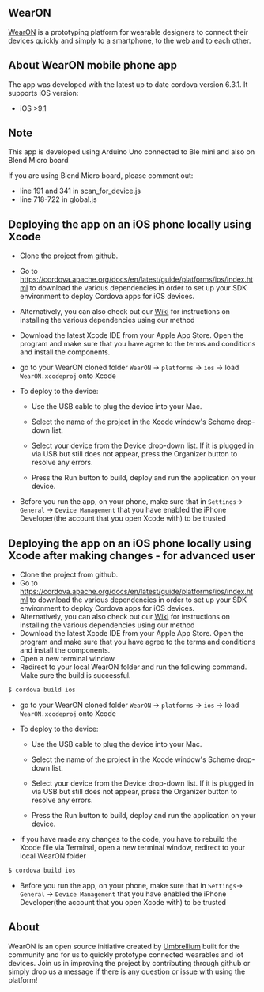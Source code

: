 ## WearON  
[WearON](http://umbrellium.co.uk/initiatives/wearon/) is a prototyping platform for wearable designers to connect their devices quickly and simply to a smartphone, to the web and to each other.

## About WearON mobile phone app 

The app was developed with the latest up to date cordova version 6.3.1. It supports iOS version: 
* iOS >9.1

## Note

This app is developed using Arduino Uno connected to Ble mini and also on Blend Micro board 

If you are using Blend Micro board, please comment out:
* line 191 and 341 in scan_for_device.js
* line 718-722 in global.js

## Deploying the app on an iOS phone locally using Xcode 
* Clone the project from github. 
* Go to https://cordova.apache.org/docs/en/latest/guide/platforms/ios/index.html to download the various dependencies in order to set up your SDK environment to deploy Cordova apps for iOS devices.
* Alternatively, you can also check out our [Wiki](https://github.com/umbrellium/WearON-ios-app/wiki) for instructions on installing the various dependencies using our method
* Download the latest Xcode IDE from your Apple App Store. Open the program and make sure that you have agree to the terms and conditions and install the components.
* go to your WearON cloned folder `WearON` -> `platforms` -> `ios` -> load `WearON.xcodeproj` onto Xcode
* To deploy to the device:

    * Use the USB cable to plug the device into your Mac.

    * Select the name of the project in the Xcode window's Scheme drop-down list.

    * Select your device from the Device drop-down list. If it is plugged in via USB but still does not appear, press the Organizer button to resolve any errors.

    * Press the Run button to build, deploy and run the application on your device.

* Before you run the app, on your phone, make sure that in `Settings`-> `General` -> `Device Management` that you have enabled the iPhone Developer(the account that you open Xcode with) to be trusted

## Deploying the app on an iOS phone locally using Xcode after making changes - for advanced user
* Clone the project from github. 
* Go to https://cordova.apache.org/docs/en/latest/guide/platforms/ios/index.html to download the various dependencies in order to set up your SDK environment to deploy Cordova apps for iOS devices.
* Alternatively, you can also check out our [Wiki](https://github.com/umbrellium/WearON-ios-app/wiki) for instructions on installing the various dependencies using our method
* Download the latest Xcode IDE from your Apple App Store. Open the program and make sure that you have agree to the terms and conditions and install the components.
* Open a new terminal window
* Redirect to your local WearON folder and run the following command. Make sure the build is successful.
```bash
$ cordova build ios
```
* go to your WearON cloned folder `WearON` -> `platforms` -> `ios` -> load `WearON.xcodeproj` onto Xcode
* To deploy to the device:

    * Use the USB cable to plug the device into your Mac.

    * Select the name of the project in the Xcode window's Scheme drop-down list.

    * Select your device from the Device drop-down list. If it is plugged in via USB but still does not appear, press the Organizer button to resolve any errors.

    * Press the Run button to build, deploy and run the application on your device.

* If you have made any changes to the code, you have to rebuild the Xcode file via Terminal, open a new terminal window, redirect to your local WearON folder
```bash
$ cordova build ios
```

* Before you run the app, on your phone, make sure that in `Settings`-> `General` -> `Device Management` that you have enabled the iPhone Developer(the account that you open Xcode with) to be trusted

## About
WearON is an open source initiative created by [Umbrellium](http://umbrellium.co.uk/) built for the community and for us to quickly prototype connected wearables and iot devices. Join us in improving the project by contributing through github or simply drop us a message if there is any question or issue with using the platform!
